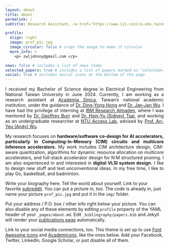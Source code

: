 ```yaml
---
layout: about
title: about
permalink: /
subtitle: Research Assistant, <a href='https://www.iis.sinica.edu.tw/en/index.html' style='color:#003c8b;'>Academia Sinica</a>| B.S. Electrical Engineering, National Taiwan University

profile:
  align: right
  image: prof_pic.jpg
  image_circular: false # crops the image to make it circular
  more_info: >
    <p> zwljohnny@gmail.com </p>

news: false # includes a list of news items
selected_papers: true # includes a list of papers marked as "selected={true}"
social: true # includes social icons at the bottom of the page
---
```


<!-- <p style="text-align: justify;">
  I received my Bachelor of Science degree in Electrical Engineering from National Taiwan University in June 2024. Currently, I am working as a research assistant at <a href="https://www.iis.sinica.edu.tw/en/index.html" >Academia Sinica</a>, Taiwan’s national academic institution, under the guidance of <a href="https://homepage.iis.sinica.edu.tw/pages/dyhong/index_en.html" >Dr. Ding-Yong Hong</a> and <a href="https://homepage.iis.sinica.edu.tw/pages/wuj/index_en.html" >Dr. Jan-Jan Wu</a>. I have had the privilege of interning at <a href="https://research.ibm.com/labs/almaden" >IBM Research Almaden</a>, where I was mentored by <a href="https://research.ibm.com/people/geoffrey-burr" >Dr. Geoffrey Burr</a> and <a href="https://research.ibm.com/people/sidney-tsai" >Dr. Hsin-Yu (Sidney) Tsai</a>, and working as an undergraduate researcher at <a href="https://access.ee.ntu.edu.tw/" >NTU Access Lab</a>, advised by <a href="https://www.ee.ntu.edu.tw/profile1.php?id=65" >Prof. An-Yeu (Andy) Wu</a>.
</p>

<p style="text-align: justify;">
My research focuses on <strong>hardware/software co-design for AI accelerators, particularly in Computing-In-Memory (CIM) circuits and multicore inference accelerators.</strong> My work includes CIM architecture design, CIM-aware quantization, algorithms for dynamic resource allocation on multicore accelerators, and full-stack accelerator design for N:M structured pruning. I am also experienced in and interested in <strong>digital VLSI system design.</strong> I like to design new stuff and test unconventional ideas. In my free time, I like to play Go, basketball, and badminton. 
</p> -->

<p style="text-align: justify;">
  I received my Bachelor of Science degree in Electrical Engineering from National Taiwan University in June 2024. Currently, I am working as a research assistant at <a href="https://www.iis.sinica.edu.tw/en/index.html" >Academia Sinica</a>, Taiwan’s national academic institution, under the guidance of <a href="https://homepage.iis.sinica.edu.tw/pages/dyhong/index_en.html" >Dr. Ding-Yong Hong</a> and <a href="https://homepage.iis.sinica.edu.tw/pages/wuj/index_en.html" >Dr. Jan-Jan Wu</a>. I have had the privilege of interning at <a href="https://research.ibm.com/labs/almaden" >IBM Research Almaden</a>, where I was mentored by <a href="https://research.ibm.com/people/geoffrey-burr" >Dr. Geoffrey Burr</a> and <a href="https://research.ibm.com/people/sidney-tsai" >Dr. Hsin-Yu (Sidney) Tsai</a>, and working as an undergraduate researcher at <a href="https://access.ee.ntu.edu.tw/" >NTU Access Lab</a>, advised by <a href="https://www.ee.ntu.edu.tw/profile1.php?id=65" >Prof. An-Yeu (Andy) Wu</a>.
</p>

<p style="text-align: justify;">
My research focuses on <strong>hardware/software co-design for AI accelerators, particularly in Computing-In-Memory (CIM) circuits and multicore inference accelerators.</strong> My work includes CIM architecture design, CIM-aware quantization, algorithms for dynamic resource allocation on multicore accelerators, and full-stack accelerator design for N:M structured pruning. I am also experienced in and interested in <strong>digital VLSI system design.</strong> I like to design new stuff and test unconventional ideas. In my free time, I like to play Go, basketball, and badminton. 
</p>

Write your biography here. Tell the world about yourself. Link to your favorite [subreddit](http://reddit.com). You can put a picture in, too. The code is already in, just name your picture `prof_pic.jpg` and put it in the `img/` folder.

Put your address / P.O. box / other info right below your picture. You can also disable any of these elements by editing `profile` property of the YAML header of your `_pages/about.md`. Edit `_bibliography/papers.bib` and Jekyll will render your [publications page](/al-folio/publications/) automatically.

Link to your social media connections, too. This theme is set up to use [Font Awesome icons](https://fontawesome.com/) and [Academicons](https://jpswalsh.github.io/academicons/), like the ones below. Add your Facebook, Twitter, LinkedIn, Google Scholar, or just disable all of them.
